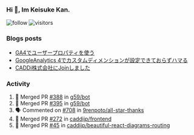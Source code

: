 ### Hi 👋, Im Keisuke Kan.

<!--
**9renpoto/9renpoto** is a ✨ _special_ ✨ repository because its `README.md` (this file) appears on your GitHub profile.

Here are some ideas to get you started:

- 🔭 I’m currently working on ...
- 🌱 I’m currently learning ...
- 👯 I’m looking to collaborate on ...
- 🤔 I’m looking for help with ...
- 💬 Ask me about ...
- 📫 How to reach me: ...
- 😄 Pronouns: ...
- ⚡ Fun fact: ...
-->

![follow](https://img.shields.io/github/followers/9renpoto?label=Follow&style=social)
![visitors](https://komarev.com/ghpvc/?username=9renpoto&label=Profile%20views&color=0e75b6&style=flat)

### Blogs posts

<!-- BLOG-POST-LIST:START -->
- [GA4でユーザープロパティを使う](https://9renpoto.dev/2021/02/21/google-analytics-4-user-properties/)
- [GoogleAnalytics 4でカスタムディメンションが設定できておらずハマる](https://9renpoto.dev/2021/02/13/google-analytics-4/)
- [CADDi株式会社にJoinしました](https://9renpoto.dev/2020/12/05/join/)
<!-- BLOG-POST-LIST:END -->

### Activity

<!--START_SECTION:activity-->
1. 🎉 Merged PR [#388](https://github.com/g59/bot/pull/388) in [g59/bot](https://github.com/g59/bot)
2. 🎉 Merged PR [#395](https://github.com/g59/bot/pull/395) in [g59/bot](https://github.com/g59/bot)
3. 🗣 Commented on [#708](https://github.com/9renpoto/all-star-thanks/issues/708) in [9renpoto/all-star-thanks](https://github.com/9renpoto/all-star-thanks)
4. 🎉 Merged PR [#272](https://github.com/caddijp/frontend/pull/272) in [caddijp/frontend](https://github.com/caddijp/frontend)
5. 🎉 Merged PR [#45](https://github.com/caddijp/beautiful-react-diagrams-routing/pull/45) in [caddijp/beautiful-react-diagrams-routing](https://github.com/caddijp/beautiful-react-diagrams-routing)
<!--END_SECTION:activity-->

<!--START_SECTION:waka-->
<!--END_SECTION:waka-->